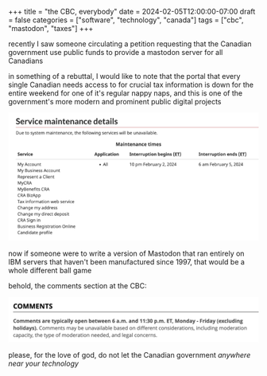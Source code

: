 +++
title = "the CBC, everybody"
date = 2024-02-05T12:00:00-07:00
draft = false
categories = ["software", "technology", "canada"]
tags = ["cbc", "mastodon", "taxes"]
+++

recently I saw someone circulating a petition requesting that the Canadian government use public funds to provide a mastodon server for all Canadians

in something of a rebuttal, I would like to note that the portal that every single Canadian needs access to for crucial tax information is down for the entire weekend for one of it's regular nappy naps, and this is one of the government's more modern and prominent public digital projects

![](./nappy.png)

now if someone were to write a version of Mastodon that ran entirely on IBM servers that haven't been manufactured since 1997, that would be a whole different ball game

behold, the comments section at the CBC:

![](./cbc.png)

please, for the love of god, do not let the Canadian government _anywhere near your technology_
